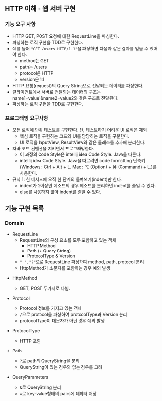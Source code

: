 ## HTTP 이해 - 웹 서버 구현


### 기능 요구 사항

- HTTP GET, POST 요청에 대한 RequestLine을 파싱한다.
- 파싱하는 로직 구현을 TDD로 구현한다.
- 예를 들어 `"GET /users HTTP/1.1"`을 파싱하면 다음과 같은 결과를 얻을 수 있어야 한다.
  - method는 GET
  - path는 /users
  - protocol은 HTTP
  - version은 1.1 
- HTTP 요청(request)의 Query String으로 전달되는 데이터를 파싱한다. 
- 클라이언트에서 서버로 전달되는 데이터의 구조는 name1=value1&name2=value2와 같은 구조로 전달된다.
- 파싱하는 로직 구현을 TDD로 구현한다.



### 프로그래밍 요구사항

- 모든 로직에 단위 테스트를 구현한다. 단, 테스트하기 어려운 UI 로직은 제외
  - 핵심 로직을 구현하는 코드와 UI를 담당하는 로직을 구분한다.
  - UI 로직을 InputView, ResultView와 같은 클래스를 추가해 분리한다.
- 자바 코드 컨벤션을 지키면서 프로그래밍한다.
   - 이 과정의 Code Style은 intellij idea Code Style. Java을 따른다.
   - intellij idea Code Style. Java을 따르려면 code formatting 단축키(Windows : Ctrl + Alt + L. Mac : ⌥ (Option) + ⌘ (Command) + L.)를 사용한다.
- 규칙 1: 한 메서드에 오직 한 단계의 들여쓰기(indent)만 한다.
   - indent가 2이상인 메소드의 경우 메소드를 분리하면 indent를 줄일 수 있다.
   - else를 사용하지 않아 indent를 줄일 수 있다.

## 기능 구현 목록

### Domain

- RequestLine
  - RequestLine의 구성 요소를 모두 포함하고 있는 객체
    - HTTP Method
    - Path (+ Query String)
    - ProtocolType & Version
  * `" "`, `"?"`으로 RequestLine 파싱하여 method, path, protocol 분리
  * HttpMethod가 소문자를 포함하는 경우 예외 발생

* HttpMethod
  * GET, POST 두가지로 나뉨.

* Protocol
  * Protocol 정보를 가지고 있는 객체
  * `/`으로 protocol을 파싱하여 protocolType과 Version 분리
  * protocolType이 대문자가 아닌 경우 예외 발생

* ProtocolType
  * HTTP 포함

* Path
  * `?`로 path의 QueryString을 분리
  * QueryString이 있는 경우와 없는 경우를 고려

* QueryParameters
  * `&`로 QueryString 분리
  * `=`로 key-value형태의 pairs에 데이터 저장
